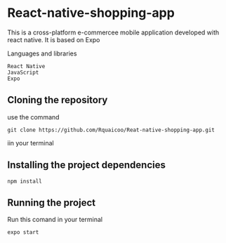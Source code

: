 # React-native-shopping-app
This is a cross-platform e-commercee mobile application developed with react native. It is based on Expo

Languages and libraries
```
React Native
JavaScript
Expo
```
## Cloning the repository
use the command
```
git clone https://github.com/Rquaicoo/Reat-native-shopping-app.git
```
iin your terminal

## Installing the project dependencies
```
npm install
```
## Running the project 
Run this comand in your terminal
```
expo start
```
